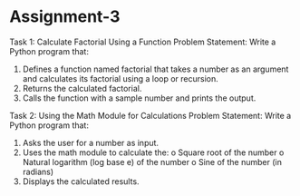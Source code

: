 # Assignment-3

Task 1: Calculate Factorial Using a Function 
Problem Statement: Write a Python program that:
1.   Defines a function named factorial that takes a number as an argument and calculates its factorial using a loop or recursion.
2.   Returns the calculated factorial.
3.   Calls the function with a sample number and prints the output.

Task 2: Using the Math Module for Calculations
 Problem Statement: Write a Python program that:
1.   Asks the user for a number as input.
2.   Uses the math module to calculate the:
    o   Square root of the number
    o   Natural logarithm (log base e) of the number
    o   Sine of the number (in radians)
3.   Displays the calculated results.
